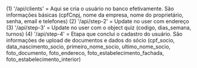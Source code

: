 (1) '/api/clients' = Aqui se cria o usuário no banco efetivamente. São informações básicas (cpfCnpj, nome da empresa, nome do proprietário, senha, email e telefones)
(2) '/api/step-2' = Update no user com endereço
(3) '/api/step-3' = Update no user com o object quiz (codigo, dias_semana, turnos)
(4) '/api/step-4' = Etapa que conclui o cadastro do usuário. São informações de upload de documentos e dados do sócio (cpf_socio, data_nascimento_socio, primeiro_nome_socio, ultimo_nome_socio, foto_documento, foto_endereco, foto_estabelecimento_fachada, foto_estabelecimento_interior)